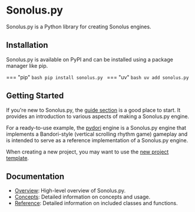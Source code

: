 # Sonolus.py
Sonolus.py is a Python library for creating Sonolus engines.

## Installation
Sonolus.py is available on PyPI and can be installed using a package manager like pip.

=== "pip"
    ```bash
    pip install sonolus.py
    ```
=== "uv"
    ```bash
    uv add sonolus.py
    ```


## Getting Started

If you're new to Sonolus.py, the [guide section](guides/index.md) is a good place to start. It provides an introduction
to various aspects of making a Sonolus.py engine.

For a ready-to-use example, the [pydori](https://github.com/qwewqa/pydori) engine is a Sonolus.py engine that 
implements a Bandori-style (vertical scrolling rhythm game) gameplay and is intended to serve as a reference 
implementation of a Sonolus.py engine.

When creating a new project, you may want to use the
[new project template](https://github.com/qwewqa/sonolus.py-template-project).

## Documentation

- [Overview](concepts/overview.md): High-level overview of Sonolus.py.
- [Concepts](concepts/index.md): Detailed information on concepts and usage.
- [Reference](reference/index.md): Detailed information on included classes and functions.
